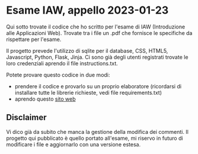 # Esame IAW, appello 2023-01-23
Qui sotto trovate il codice che ho scritto per l'esame di IAW (Introduzione alle Applicazioni Web).
Trovate tra i file un .pdf che fornisce le specifiche da rispettare per l'esame.

Il progetto prevede l'utilizzo di sqlite per il database, CSS, HTML5, Javascript, Python, Flask, Jinja.
Ci sono già degli utenti registrati trovate le loro credenziali aprendo il file instructions.txt.

Potete provare questo codice in due modi:
  - prendere il codice e provarlo su un proprio elaboratore (ricordarsi di installare tutte le librerie richieste, vedi file requirements.txt)
  - aprendo questo [sito web](https://lillo.eu.pythonanywhere.com/)

## Disclaimer
Vi dico già da subito che manca la gestione della modifica dei commenti.
Il progetto qui pubblicato è quello portato all'esame, mi riservo in futuro di modificare i file e aggiornarlo con una versione estesa.
